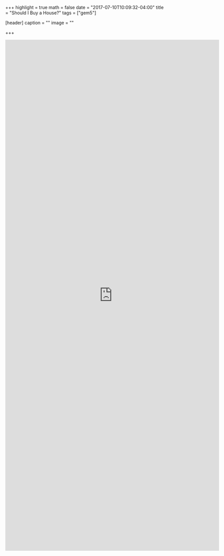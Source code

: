 +++
highlight = true
math = false
date = "2017-07-10T10:09:32-04:00"
title = "Should I Buy a House?"
tags = ["gem5"]

[header]
  caption = ""
  image = ""

+++
<!--more-->

<iframe width="670" height="1600" src="https://grid.is/embed/should-i-buy-a-house-RFDtqPz9TcOEXyg51a1ZGg?s=W1siU2hlZXQxIUIxMCIsMjVdLFsiU2hlZXQxIUIxMiIsMF0sWyJTaGVldDEhQjMiLDEwNTAwXV0=&showControls=1" frameborder="0"></iframe>
